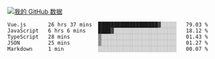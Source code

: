 [![我的 GitHub 数据](https://github-readme-stats.vercel.app/api?username=unbrain&?theme=dark)]()

<!--START_SECTION:waka-->
```text
Vue.js       26 hrs 37 mins  ███████████████████▓░░░░░   79.03 % 
JavaScript   6 hrs 6 mins    ████▓░░░░░░░░░░░░░░░░░░░░   18.12 % 
TypeScript   28 mins         ▒░░░░░░░░░░░░░░░░░░░░░░░░   01.43 % 
JSON         25 mins         ▒░░░░░░░░░░░░░░░░░░░░░░░░   01.27 % 
Markdown     1 min           ░░░░░░░░░░░░░░░░░░░░░░░░░   00.07 % 
```
<!--END_SECTION:waka-->
